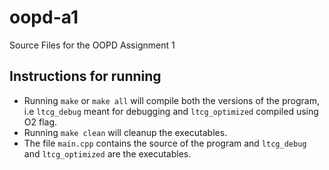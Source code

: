 # oopd-a1
Source Files for the OOPD Assignment 1

## Instructions for running
- Running `make` or `make all` will compile both the versions of the program, i.e `ltcg_debug` meant for debugging and `ltcg_optimized` compiled using O2 flag.
- Running `make clean` will cleanup the executables.
- The file `main.cpp` contains the source of the program and `ltcg_debug` and `ltcg_optimized` are the executables.
